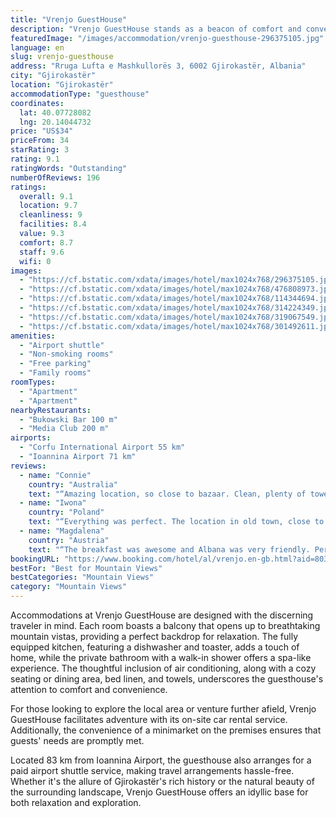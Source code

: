 ```yaml
---
title: "Vrenjo GuestHouse"
description: "Vrenjo GuestHouse stands as a beacon of comfort and convenience in the historic heart of Gjirokastër, just a stone's throw away from the serene Zaravina Lake."
featuredImage: "/images/accommodation/vrenjo-guesthouse-296375105.jpg"
language: en
slug: vrenjo-guesthouse
address: "Rruga Lufta e Mashkullorës 3, 6002 Gjirokastër, Albania"
city: "Gjirokastër"
location: "Gjirokastër"
accommodationType: "guesthouse"
coordinates:
  lat: 40.07728082
  lng: 20.14044732
price: "US$34"
priceFrom: 34
starRating: 3
rating: 9.1
ratingWords: "Outstanding"
numberOfReviews: 196
ratings:
  overall: 9.1
  location: 9.7
  cleanliness: 9
  facilities: 8.4
  value: 9.3
  comfort: 8.7
  staff: 9.6
  wifi: 0
images:
  - "https://cf.bstatic.com/xdata/images/hotel/max1024x768/296375105.jpg?k=5d679d07a3197e92f7a82303900679539bc5d93324b513f39ac7659748a019d6&o=&hp=1"
  - "https://cf.bstatic.com/xdata/images/hotel/max1024x768/476808973.jpg?k=1bcf791c4fcdb125a562af69ced052edf9c6954ed77593fa9f30ba9f85041636&o=&hp=1"
  - "https://cf.bstatic.com/xdata/images/hotel/max1024x768/114344694.jpg?k=8920742f4ebd0da118a84a45a937933ca902e14ab0f913d032b3cc71ea142e63&o=&hp=1"
  - "https://cf.bstatic.com/xdata/images/hotel/max1024x768/314224349.jpg?k=36e82d1383b61400e61c23a99a97667b23ade91ab22bcf9e62807f3f5b0dc4ac&o=&hp=1"
  - "https://cf.bstatic.com/xdata/images/hotel/max1024x768/319067549.jpg?k=7b7f345f3df40379ce2b9f10803fa6e5542737b579b3a9c6f3300fb4a2ec410a&o=&hp=1"
  - "https://cf.bstatic.com/xdata/images/hotel/max1024x768/301492611.jpg?k=2d921225aa9cd66961d6025170544057df90d148ee62eb9a8f0115e2589e7c3d&o=&hp=1"
amenities:
  - "Airport shuttle"
  - "Non-smoking rooms"
  - "Free parking"
  - "Family rooms"
roomTypes:
  - "Apartment"
  - "Apartment"
nearbyRestaurants:
  - "Bukowski Bar 100 m"
  - "Media Club 200 m"
airports:
  - "Corfu International Airport 55 km"
  - "Ioannina Airport 71 km"
reviews:
  - name: "Connie"
    country: "Australia"
    text: "“Amazing location, so close to bazaar. Clean, plenty of towels and bedding to stay warm. Hot water was always there.”"
  - name: "Iwona"
    country: "Poland"
    text: "“Everything was perfect. The location in old town, close to the main bazaar. The apartment was very clean and with everything what you need. The lady- the owner was very nice and helpful. Great stay!”"
  - name: "Magdalena"
    country: "Austria"
    text: "“The breakfast was awesome and Albana was very friendly. Perfect place near the old town with a parking space.”"
bookingURL: "https://www.booking.com/hotel/al/vrenjo.en-gb.html?aid=8035640"
bestFor: "Best for Mountain Views"
bestCategories: "Mountain Views"
category: "Mountain Views"
---
```


Accommodations at Vrenjo GuestHouse are designed with the discerning traveler in mind. Each room boasts a balcony that opens up to breathtaking mountain vistas, providing a perfect backdrop for relaxation. The fully equipped kitchen, featuring a dishwasher and toaster, adds a touch of home, while the private bathroom with a walk-in shower offers a spa-like experience. The thoughtful inclusion of air conditioning, along with a cozy seating or dining area, bed linen, and towels, underscores the guesthouse's attention to comfort and convenience.

For those looking to explore the local area or venture further afield, Vrenjo GuestHouse facilitates adventure with its on-site car rental service. Additionally, the convenience of a minimarket on the premises ensures that guests' needs are promptly met.

Located 83 km from Ioannina Airport, the guesthouse also arranges for a paid airport shuttle service, making travel arrangements hassle-free. Whether it's the allure of Gjirokastër's rich history or the natural beauty of the surrounding landscape, Vrenjo GuestHouse offers an idyllic base for both relaxation and exploration.
